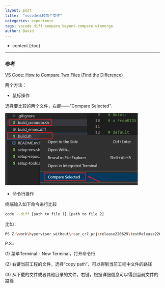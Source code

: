 ```yaml
---
layout: post
title:  "vscode比较两个文件"
categories: experience
tags: vscode diff compare beyond-compare winmerge
author: David
---
```


* content
{:toc}

---

### 参考
[VS Code: How to Compare Two Files (Find the Difference)](https://www.kindacode.com/article/vs-code-how-to-compare-two-files-find-the-difference/)

两个方法：

* 鼠标操作

选择要比较的两个文件，右键——“Compare Selected”.

![鼠标操作比较两个文件](https://github.com/titron/titron.github.io/raw/master/img/2022-07-26-vscode-compare-2files-mouse.png)

* 命令行操作

终端输入如下命令进行比较
```bash
code --diff [path to file 1] [path to file 2]
```

比如：
```bash
PS Z:\work\hypervisor_without\rcar_cr7_prj\release220629\testRelease220629\rcar-cr7-solution> code --diff Z:\work\hypervisor_without\rcar_cr7_prj\release220629\testRelease220629\rcar-cr7-solution\setup-env.sh C:\Users\a5059726\Downloads\recn-setup-env.sh
```

P.S.:

(1) 菜单Terminal - New Terminal，打开命令行

(2) 右键当前工程的文件，选择“copy path”，可以得到当前工程中文件的路径

(3) 从下载的文件或者其他目录的文件，右键，根据详细信息可以得到当前文件的路径